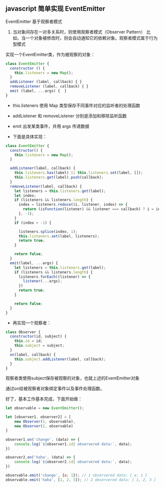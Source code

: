 ## javascript 简单实现 EventEmitter

EventEmitter 基于观察者模式

1. 当对象间存在一对多关系时，则使用观察者模式（Observer Pattern）
比如，当一个对象被修改时，则会自动通知它的依赖对象。观察者模式属于行为型模式

实现一个EventEmitter类，作为被观察的对象：

```js
class EventEmitter {  
  constructor () {
    this.listeners = new Map();
  }
  addListener (label, callback) { }
  removeListener (label, callback) { }
  emit (label, ...args) {  }
}
```

- this.listeners 使用 Map 类型保存不同事件对应的监听者的处理函数
- addListener 和 removeListener 分别是添加和移除监听函数
- emit 出发某类事件，并用 args 传递数据

- 下面是具体实现：

```js
class EventEmitter {
  constructor() {
    this.listeners = new Map();
  }

  addListener(label, callback) {
    this.listeners.has(label) || this.listeners.set(label, []);
    this.listeners.get(label).push(callback);
  }
  removeListener(label, callback) {
    let listeners = this.listeners.get(label);
    let index;
    if (listeners && listeners.length) {
      index = listeners.reduce((i, listener, index) => {
        return (isFunction(listener) && listener === callback) ? i = index : i;
      }, -1);
    }
    if (index > -1) {

      listeners.splice(index, 1);
      this.listeners.set(label, listeners);
      return true;
    }

    return false;
  }
  emit(label, ...args) {
    let listeners = this.listeners.get(label);
    if (listeners && listeners.length) {
      listeners.forEach((listener) => {
        listener(...args);
      })
      return true;
    }

    return false;
  }
}
```

- 再实现一个观察者：
```js
class Observer {
  constructor(id, subject) {
    this.id = id;
    this.subject = subject;
  }
  on(label, callback) {
    this.subject.addListener(label, callback);
  }
}
```
观察者类使用subject保存被观察的对象，也就上述的EventEmitter对象

通过on给被观察者对象绑定事件以及事件处理函数。

好了，基本工作基本完成，下面开始做：
```js
let observable = new EventEmitter();

let [observer1, observer2] = [
    new Observer(1, observable),
    new Observer(2, observable)
]

observer1.on('change', (data) => {
    console.log(`${observer1.id} observered data:`, data);
})

observer2.on('haha', (data) => {
    console.log(`${observer2.id} observered data:`, data);
})

observable.emit('change', {a: 1}); // 1 observered data: { a: 1 }
observable.emit('haha', [1, 2, 3]); // 2 observered data: [ 1, 2, 3 ]
```
